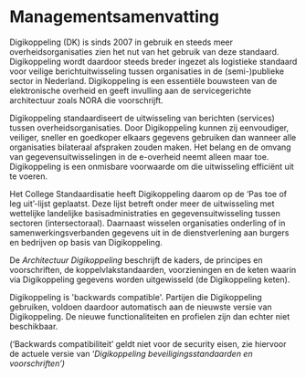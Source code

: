 # Managementsamenvatting

Digikoppeling (DK) is sinds 2007 in gebruik en steeds meer overheidsorganisaties zien het nut van het gebruik van deze standaard. Digikoppeling wordt daardoor steeds breder ingezet als logistieke standaard voor veilige berichtuitwisseling tussen organisaties in de (semi-)publieke sector in Nederland. Digikoppeling is een essentiële bouwsteen van de elektronische overheid en geeft invulling aan de servicegerichte architectuur zoals NORA die voorschrijft.

Digikoppeling standaardiseert de uitwisseling van berichten (services) tussen overheidsorganisaties. Door Digikoppeling kunnen zij eenvoudiger, veiliger, sneller en goedkoper elkaars gegevens gebruiken dan wanneer alle organisaties bilateraal afspraken zouden maken. Het belang en de omvang van gegevensuitwisselingen in de e-overheid neemt alleen maar toe. Digikoppeling is een onmisbare voorwaarde om die uitwisseling efficiënt uit te voeren.

Het College Standaardisatie heeft Digikoppeling daarom op de ‘Pas toe of leg uit’-lijst geplaatst. Deze lijst betreft onder meer de uitwisseling met wettelijke landelijke basisadministraties en gegevensuitwisseling tussen sectoren (intersectoraal). Daarnaast wisselen organisaties onderling of in samenwerkingsverbanden gegevens uit in de dienstverlening aan burgers en bedrijven op basis van Digikoppeling.

De *Architectuur Digikoppeling* beschrijft de kaders, de principes en voorschriften, de koppelvlakstandaarden, voorzieningen en de keten waarin via Digikoppeling gegevens worden uitgewisseld (de Digikoppeling keten).

Digikoppeling is 'backwards compatible'. Partijen die Digikoppeling gebruiken, voldoen daardoor automatisch aan de nieuwste versie van Digikoppeling. De nieuwe functionaliteiten en profielen zijn dan echter niet beschikbaar.

(‘Backwards compatibiliteit’ geldt niet voor de security eisen, zie hiervoor de actuele versie van ‘*Digikoppeling beveiligingsstandaarden en voorschriften’)*

